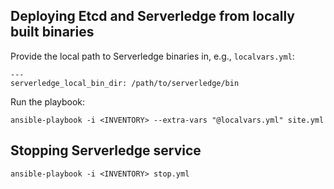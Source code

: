 ## Deploying Etcd and Serverledge from locally built binaries

Provide the local path to Serverledge binaries in, e.g., `localvars.yml`:

	---
	serverledge_local_bin_dir: /path/to/serverledge/bin

Run the playbook:

	ansible-playbook -i <INVENTORY> --extra-vars "@localvars.yml" site.yml

## Stopping Serverledge service

	ansible-playbook -i <INVENTORY> stop.yml
